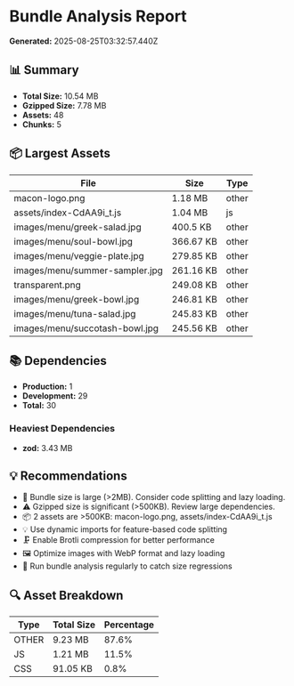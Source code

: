 # Bundle Analysis Report

**Generated:** 2025-08-25T03:32:57.440Z

## 📊 Summary

- **Total Size:** 10.54 MB
- **Gzipped Size:** 7.78 MB
- **Assets:** 48
- **Chunks:** 5

## 📦 Largest Assets

| File | Size | Type |
|------|------|------|
| macon-logo.png | 1.18 MB | other |
| assets/index-CdAA9i_t.js | 1.04 MB | js |
| images/menu/greek-salad.jpg | 400.5 KB | other |
| images/menu/soul-bowl.jpg | 366.67 KB | other |
| images/menu/veggie-plate.jpg | 279.85 KB | other |
| images/menu/summer-sampler.jpg | 261.16 KB | other |
| transparent.png | 249.08 KB | other |
| images/menu/greek-bowl.jpg | 246.81 KB | other |
| images/menu/tuna-salad.jpg | 245.83 KB | other |
| images/menu/succotash-bowl.jpg | 245.56 KB | other |

## 📚 Dependencies

- **Production:** 1
- **Development:** 29
- **Total:** 30

### Heaviest Dependencies

- **zod:** 3.43 MB

## 💡 Recommendations

- 🚨 Bundle size is large (>2MB). Consider code splitting and lazy loading.
- ⚠️ Gzipped size is significant (>500KB). Review large dependencies.
- 📦 2 assets are >500KB: macon-logo.png, assets/index-CdAA9i_t.js
- 💡 Use dynamic imports for feature-based code splitting
- 🗜️ Enable Brotli compression for better performance
- 🖼️ Optimize images with WebP format and lazy loading
- 🧹 Run bundle analysis regularly to catch size regressions

## 🔍 Asset Breakdown

| Type | Total Size | Percentage |
|------|-----------|------------|
| OTHER | 9.23 MB | 87.6% |
| JS | 1.21 MB | 11.5% |
| CSS | 91.05 KB | 0.8% |
